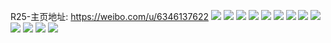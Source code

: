 R25-主页地址: https://weibo.com/u/6346137622 
![](https://wx4.sinaimg.cn/mw2000/006VtKiqly1h8w5m8euxxj30sg0sgdo4.jpg) 
![](https://wx4.sinaimg.cn/mw2000/006VtKiqly1h8w5mymmhgj33402c0x6q.jpg) 
![](https://wx4.sinaimg.cn/mw2000/006VtKiqly1h6wwo7kw0uj31sc1scnpd.jpg) 
![](https://wx4.sinaimg.cn/mw2000/006VtKiqly1h6wwnxwxafj31sc1scqv5.jpg) 
![](https://wx4.sinaimg.cn/mw2000/006VtKiqly1h6wwo0cz9xj31sc1scq9r.jpg) 
![](https://wx4.sinaimg.cn/mw2000/006VtKiqly1h6wwo1yoofj31ui1ui4qp.jpg) 
![](https://wx4.sinaimg.cn/mw2000/006VtKiqly1h6wwo3zpxpj31v51v5b29.jpg) 
![](https://wx4.sinaimg.cn/mw2000/006VtKiqly1h6wwp4l1l7j334033y4qt.jpg) 
![](https://wx4.sinaimg.cn/mw2000/006VtKiqly1h6qppop6ngj31sc1sc104.jpg) 
![](https://wx4.sinaimg.cn/mw2000/006VtKiqly1h6qpq04rp0j30yw1ajdir.jpg) 
![](https://wx4.sinaimg.cn/mw2000/006VtKiqly1h3r8esmmmgj31pv1pve81.jpg) 
![](https://wx4.sinaimg.cn/mw2000/006VtKiqly1h3r8eu7s9pj31sc1scx6p.jpg) 
![](https://wx4.sinaimg.cn/mw2000/006VtKiqly1h3r8ez2ku0j32c02c0000.jpg) 
